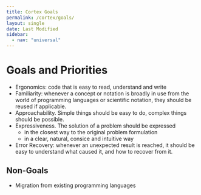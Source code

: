 ```yaml
---
title: Cortex Goals
permalink: /cortex/goals/
layout: single
date: Last Modified
sidebar:
  - nav: "universal"
---
```


# Goals and Priorities

- Ergonomics: code that is easy to read, understand and write
- Familiarity: whenever a concept or notation is broadly in use from the world
  of programming languages or scientific notation, they should be reused if
  applicable.
- Approachability. Simple things should be easy to do, complex things should
  be possible.
- Expressiveness. The solution of a problem should be expressed
  - in the closest way to the original problem formulation
  - in a clear, natural, consice and intuitive way
- Error Recovery: whenever an unexpected result is reached, it should be 
  easy to understand what caused it, and how to recover from it.

## Non-Goals

- Migration from existing programming languages